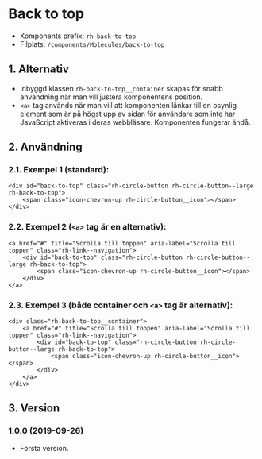 # Back to top
* Komponents prefix: `rh-back-to-top`
* Filplats: `/components/Molecules/back-to-top`

## 1. Alternativ
* Inbyggd klassen `rh-back-to-top__container` skapas för snabb användning när man vill justera komponentens position.
* `<a>` tag används när man vill att komponenten länkar till en osynlig element som är på högst upp av sidan för användare som inte har JavaScript aktiveras i deras webbläsare. Komponenten fungerar ändå.

## 2. Användning
### 2.1. Exempel 1 (standard):
```
<div id="back-to-top" class="rh-circle-button rh-circle-button--large rh-back-to-top">
    <span class="icon-chevron-up rh-circle-button__icon"></span>
</div>
```
### 2.2. Exempel 2 (`<a>` tag är en alternativ):
```
<a href="#" title="Scrolla till toppen" aria-label="Scrolla till toppen" class="rh-link--navigation">
    <div id="back-to-top" class="rh-circle-button rh-circle-button--large rh-back-to-top">
        <span class="icon-chevron-up rh-circle-button__icon"></span>
    </div>
</a>
```
### 2.3. Exempel 3 (både container och `<a>` tag är alternativ):
```
<div class="rh-back-to-top__container">
    <a href="#" title="Scrolla till toppen" aria-label="Scrolla till toppen" class="rh-link--navigation">
        <div id="back-to-top" class="rh-circle-button rh-circle-button--large rh-back-to-top">
            <span class="icon-chevron-up rh-circle-button__icon"></span>
        </div>
    </a>
</div>
```

## 3. Version
### 1.0.0 (2019-09-26)
* Första version.